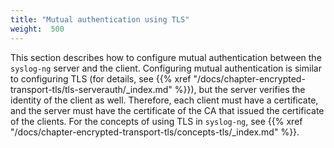 ```yaml
---
title: "Mutual authentication using TLS"
weight:  500
---
```

<!-- DISCLAIMER: This file is based on the syslog-ng Open Source Edition documentation https://github.com/balabit/syslog-ng-ose-guides/commit/2f4a52ee61d1ea9ad27cb4f3168b95408fddfdf2 and is used under the terms of The syslog-ng Open Source Edition Documentation License. The file has been modified by Axoflow. -->

This section describes how to configure mutual authentication between the `syslog-ng` server and the client. Configuring mutual authentication is similar to configuring TLS (for details, see {{% xref "/docs/chapter-encrypted-transport-tls/tls-serverauth/_index.md" %}}), but the server verifies the identity of the client as well. Therefore, each client must have a certificate, and the server must have the certificate of the CA that issued the certificate of the clients. For the concepts of using TLS in `syslog-ng`, see {{% xref "/docs/chapter-encrypted-transport-tls/concepts-tls/_index.md" %}}.
